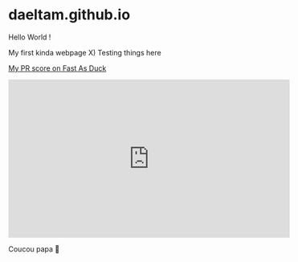 # daeltam.github.io

Hello World !

My first kinda webpage X)
Testing things here

[My PR score on Fast As Duck](https://www.speedrun.com/fr-FR/fast_as_duck/runs/z191e6wm)

<iframe width="560" height="315" src="https://www.youtube.com/embed/j5a0jTc9S10?si=3pVkUDEBd8LMdrAp" title="YouTube video player" frameborder="0" allow="accelerometer; autoplay; clipboard-write; encrypted-media; gyroscope; picture-in-picture; web-share" referrerpolicy="strict-origin-when-cross-origin" allowfullscreen></iframe>

Coucou papa 👋  